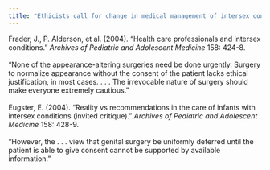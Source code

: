 ```yaml
---
title: "Ethicists call for change in medical management of intersex conditions"
---
```


Frader, J., P. Alderson, et al. (2004). &#8220;Health care professionals and intersex conditions.&#8221; _Archives of Pediatric and Adolescent Medicine_ 158: 424-8.<br><br>&#8220;None of the appearance-altering surgeries need be done urgently. Surgery to normalize appearance without the consent of the patient lacks ethical justification, in most cases. . . . The irrevocable nature of surgery should make everyone extremely cautious.&#8221;<br><br>Eugster, E. (2004). &#8220;Reality vs recommendations in the care of infants with intersex conditions (invited critique).&#8221; _Archives of Pediatric and Adolescent Medicine_ 158: 428-9.<br><br>&#8220;However, the . . . view that genital surgery be uniformly deferred until the patient is able to give consent cannot be supported by available information.&#8221;